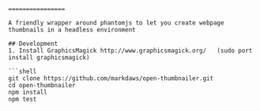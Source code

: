 ```open-thumbnailer
================

A friendly wrapper around phantomjs to let you create webpage thumbnails in a headless environment

## Development
1. Install GraphicsMagick http://www.graphicsmagick.org/   (sudo port install graphicsmagick)

```shell
git clone https://github.com/markdaws/open-thumbnailer.git
cd open-thumbnailer
npm install
npm test
